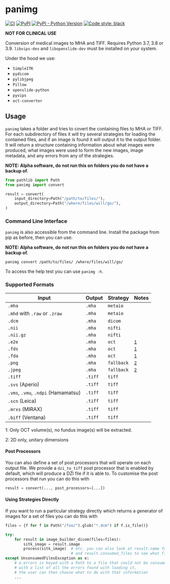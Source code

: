 # panimg

[![CI](https://github.com/DIAGNijmegen/rse-panimg/actions/workflows/ci.yml/badge.svg?branch=main)](https://github.com/DIAGNijmegen/rse-panimg/actions/workflows/ci.yml?query=branch%3Amain)
[![PyPI](https://img.shields.io/pypi/v/panimg)](https://pypi.org/project/panimg/)
[![PyPI - Python Version](https://img.shields.io/pypi/pyversions/panimg)](https://pypi.org/project/panimg/)
[![Code style: black](https://img.shields.io/badge/code%20style-black-000000.svg)](https://github.com/psf/black)

**NOT FOR CLINICAL USE**

Conversion of medical images to MHA and TIFF. 
Requires Python 3.7, 3.8 or 3.9.
`libvips-dev` and `libopenslide-dev` must be installed on your system.

Under the hood we use:

* `SimpleITK`
* `pydicom`
* `pylibjpeg`  
* `Pillow`
* `openslide-python`
* `pyvips`
* `oct-converter`

## Usage

`panimg` takes a folder and tries to covert the containing files to MHA or TIFF.
For each subdirectory of files it will try several strategies for loading the contained files, and if an image is found it will output it to the output folder.
It will return a structure containing information about what images were produced, what images were used to form the new images, image metadata, and any errors from any of the strategies.

**NOTE: Alpha software, do not run this on folders you do not have a backup of.**

```python
from pathlib import Path
from panimg import convert

result = convert(
    input_directory=Path("/path/to/files/"),
    output_directory=Path("/where/files/will/go/"),
)
```

### Command Line Interface

`panimg` is also accessible from the command line.
Install the package from pip as before, then you can use:

**NOTE: Alpha software, do not run this on folders you do not have a backup of.**

```shell
panimg convert /path/to/files/ /where/files/will/go/
```

To access the help test you can use `panimg -h`.

### Supported Formats

| Input                               | Output  | Strategy   | Notes                      |
| ----------------------------------- | --------| ---------- | -------------------------- |
| `.mha`                              | `.mha`  | `metaio`   |                            |
| `.mhd` with `.raw` or `.zraw`       | `.mha`  | `metaio`   |                            |
| `.dcm`                              | `.mha`  | `dicom`    |                            |
| `.nii`                              | `.mha`  | `nifti`    |                            |
| `.nii.gz`                           | `.mha`  | `nifti`    |                            |
| `.e2e`                              | `.mha`  | `oct`      | <sup>[1](#footnote1)</sup> |
| `.fds`                              | `.mha`  | `oct`      | <sup>[1](#footnote1)</sup> |
| `.fda`                              | `.mha`  | `oct`      | <sup>[1](#footnote1)</sup> |
| `.png`                              | `.mha`  | `fallback` | <sup>[2](#footnote2)</sup> |
| `.jpeg`                             | `.mha`  | `fallback` | <sup>[2](#footnote2)</sup> |
| `.tiff`                             | `.tiff` | `tiff`     |                            |
| `.svs` (Aperio)                     | `.tiff` | `tiff`     |                            |
| `.vms`, `.vmu`, `.ndpi` (Hamamatsu) | `.tiff` | `tiff`     |                            |
| `.scn` (Leica)                      | `.tiff` | `tiff`     |                            |
| `.mrxs` (MIRAX)                     | `.tiff` | `tiff`     |                            |
| `.biff` (Ventana)                   | `.tiff` | `tiff`     |                            |

<a name="footnote1">1</a>: Only OCT volume(s), no fundus image(s) will be extracted.

<a name="footnote2">2</a>: 2D only, unitary dimensions

#### Post Processors

You can also define a set of post processors that will operate on each output file.
We provide a `dzi_to_tiff` post processor that is enabled by default, which will produce a DZI file if it is able to.
To customise the post processors that run you can do this with

```python
result = convert(..., post_processors=[...])
```

#### Using Strategies Directly

If you want to run a particular strategy directly which returns a generator of images for a set of files you can do this with

```python
files = {f for f in Path("/foo/").glob("*.dcm") if f.is_file()}

try:
    for result in image_builder_dicom(files=files):
        sitk_image = result.image
        process(sitk_image)  # etc. you can also look at result.name for the name of the file,
                             # and result.consumed_files to see what files were used for this image
except UnconsumedFilesException as e:
    # e.errors is keyed with a Path to a file that could not be consumed,
    # with a list of all the errors found with loading it,
    # the user can then choose what to do with that information
    ...
```
